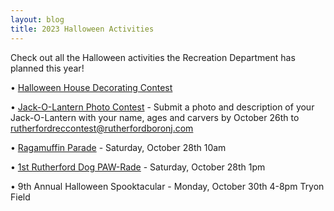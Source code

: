 ```yaml
---
layout: blog
title: 2023 Halloween Activities 
---
```


Check out all the Halloween activities the Recreation Department has planned this year!

• [Halloween House Decorating Contest](https://storage.googleapis.com/static.rutherford-nj.com/recreation/contests/2023_Halloween_House_Decorating.pdf) 

• [Jack-O-Lantern Photo Contest](https://storage.googleapis.com/static.rutherford-nj.com/recreation/contests/2023_JackOLantern_Contest.pdf) - Submit a photo and description of your Jack-O-Lantern with your name, ages and carvers by October 26th to rutherfordreccontest@rutherfordboronj.com

• [Ragamuffin Parade](https://storage.googleapis.com/static.rutherford-nj.com/recreation/contests/2023_Ragamuffin.pdf) - Saturday, October 28th 10am 

• [1st Rutherford Dog PAW-Rade](https://storage.googleapis.com/static.rutherford-nj.com/recreation/contests/2023_Halloween_DogPawRade.pdf)  - Saturday, October 28th 1pm

• 9th Annual Halloween Spooktacular - Monday, October 30th 4-8pm Tryon Field
